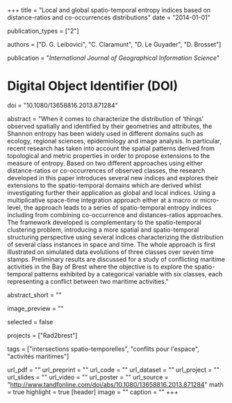 +++
title = "Local and global spatio-temporal entropy indices based on distance-ratios and co-occurrences distributions"
date = "2014-01-01"

publication_types = ["2"]

authors = ["D. G. Leibovici", "C. Claramunt", "D. Le Guyader", "D. Brosset"]

publication = "*International Journal of Geographical Information Science*"

# Digital Object Identifier (DOI)
doi = "10.1080/13658816.2013.871284"

abstract = "When it comes to characterize the distribution of ‘things’ observed spatially and identified by their geometries and attributes, the Shannon entropy has been widely used in different domains such as ecology, regional sciences, epidemiology and image analysis. In particular, recent research has taken into account the spatial patterns derived from topological and metric properties in order to propose extensions to the measure of entropy. Based on two different approaches using either distance-ratios or co-occurrences of observed classes, the research developed in this paper introduces several new indices and explores their extensions to the spatio-temporal domains which are derived whilst investigating further their application as global and local indices. Using a multiplicative space-time integration approach either at a macro or micro-level, the approach leads to a series of spatio-temporal entropy indices including from combining co-occurrence and distances-ratios approaches. The framework developed is complementary to the spatio-temporal clustering problem, introducing a more spatial and spatio-temporal structuring perspective using several indices characterizing the distribution of several class instances in space and time. The whole approach is first illustrated on simulated data evolutions of three classes over seven time stamps. Preliminary results are discussed for a study of conflicting maritime activities in the Bay of Brest where the objective is to explore the spatio-temporal patterns exhibited by a categorical variable with six classes, each representing a conflict between two maritime activities."

abstract_short = ""

image_preview = ""

selected = false

projects = ["Rad2brest"]

tags = ["intersections spatio-temporelles", "conflits pour l'espace", "activités maritimes"]

url_pdf = ""
url_preprint = ""
url_code = ""
url_dataset = ""
url_project = ""
url_slides = ""
url_video = ""
url_poster = ""
url_source = "http://www.tandfonline.com/doi/abs/10.1080/13658816.2013.871284"
math = true
highlight = true
[header]
image = ""
caption = ""
+++
